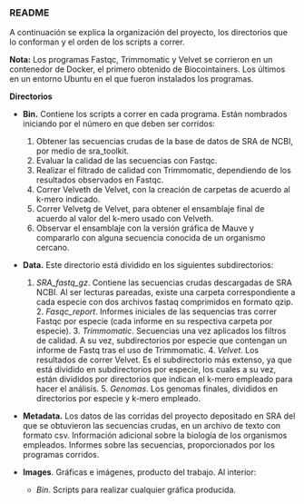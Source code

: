 ### README


A continuación se explica la organización del proyecto, los directorios que lo conforman y el orden de los scripts a correr. 

**Nota:** Los programas Fastqc, Trimmomatic y Velvet se corrieron en un contenedor de Docker, el primero obtenido de Biocointainers. Los últimos en un entorno Ubuntu en el que fueron instalados los programas. 

**Directorios**

+ **Bin.** Contiene los scripts a correr en cada programa. Están nombrados iniciando por el número en que deben ser corridos:
    1. Obtener las secuencias crudas de la base de datos de SRA de NCBI, por medio de sra_toolkit.
    2. Evaluar la calidad de las secuencias con Fastqc.
    3. Realizar el filtrado de calidad con Trimmomatic, dependiendo de los resultados observados en Fastqc.
    4. Correr Velveth de Velvet, con la creación de carpetas de acuerdo al k-mero indicado.
    5. Correr Velvetg de Velvet, para obtener el ensamblaje final de acuerdo al valor del k-mero usado con Velveth.
    6. Observar el ensamblaje con la versión gráfica de Mauve y compararlo con alguna secuencia conocida de un organismo cercano.


+ **Data.** Este directorio está dividido en los siguientes subdirectorios:
     1. *SRA_fastq_gz*. Contiene las secuencias crudas descargadas de SRA NCBI. Al ser lecturas pareadas, existe una carpeta correspondiente a cada especie con dos archivos fastaq comprimidos en formato qzip. 
      2. *Fasqc_report*. Informes iniciales de las sequencias tras correr Fastqc por especie (cada informe en su respectiva carpeta por especie).
      3. *Trimmomatic*. Secuencias una vez aplicados los filtros de calidad. A su vez, subdirectorios por especie que contengan un informe de Fastq tras el uso de Trimmomatic.
      4. *Velvet*. Los resultados de correr Velvet. Es el subdirectorio más extenso, ya que está dividido en subdirectorios por especie, los cuales a su vez, están divididos por directorios que indican el k-mero empleado para hacer el análisis.
      5. *Genomas*. Los genomas finales, divididos en directorios por especie y k-mero empleado.
      
+ **Metadata.** Los datos de las corridas del proyecto depositado en SRA del que se obtuvieron las secuencias crudas, en un archivo de texto con formato csv. Información adicional sobre la biología de los organismos empleados. Informes sobre las secuencias, proporcionados por los programas corridos.

+ **Images**. Gráficas e imágenes, producto del trabajo. Al interior:
	+ *Bin*. Scripts para realizar cualquier gráfica producida.
	
